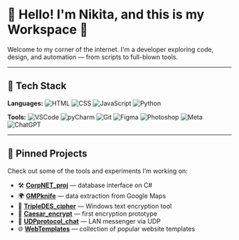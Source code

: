 # 👋 Hello! I'm Nikita, and this is my Workspace 🧠

Welcome to my corner of the internet. I'm a developer exploring code, design, and automation — from scripts to full-blown tools.

---

## 🔧 Tech Stack

**Languages:**
![HTML](https://img.shields.io/badge/-HTML-E34F26?style=flat&logo=html5&logoColor=white)
![CSS](https://img.shields.io/badge/-CSS-1572B6?style=flat&logo=css3&logoColor=white)
![JavaScript](https://img.shields.io/badge/-JavaScript-F7DF1E?style=flat&logo=javascript&logoColor=black)
![Python](https://img.shields.io/badge/-Python-3776AB?style=flat&logo=python&logoColor=white)

**Tools:**
![VSCode](https://img.shields.io/badge/-VSCode-007ACC?style=flat&logo=visual-studio-code&logoColor=white)
![pyCharm](https://img.shields.io/badge/-PyCharm-000000?style=flat&logo=pycharm&logoColor=white)
![Git](https://img.shields.io/badge/-Git-F05032?style=flat&logo=git&logoColor=white)
![Figma](https://img.shields.io/badge/-Figma-F24E1E?style=flat&logo=figma&logoColor=white)
![Photoshop](https://img.shields.io/badge/-Photoshop-31A8FF?style=flat&logo=adobe-photoshop&logoColor=white)
![Meta](https://img.shields.io/badge/-Meta-0064E0?style=flat&logo=meta&logoColor=white)
![ChatGPT](https://img.shields.io/badge/-ChatGPT-00A67E?style=flat&logo=openai&logoColor=white)

---

## 📌 Pinned Projects

Check out some of the tools and experiments I’m working on:

- 🛠 [**CorpNET_proj**](https://github.com/belyassh/CorpNET_proj) — database interface on C#
- 🌍 [**GMPknife**](https://github.com/belyassh/GMPknife) — data extraction from Google Maps
- 🔐 [**TripleDES_cipher**](https://github.com/belyassh/TripleDES_cipher) — Windows text encryption tool
- 🧪 [**Caesar_encrypt**](https://github.com/belyassh/Caesar_encrypt) — first encryption prototype
- 📨 [**UDPprotocol_chat**](https://github.com/belyassh/UDPprotocol_chat) — LAN messenger via UDP
- 🌐 [**WebTemplates**](https://github.com/belyassh/WebTemplates) — collection of popular website templates

